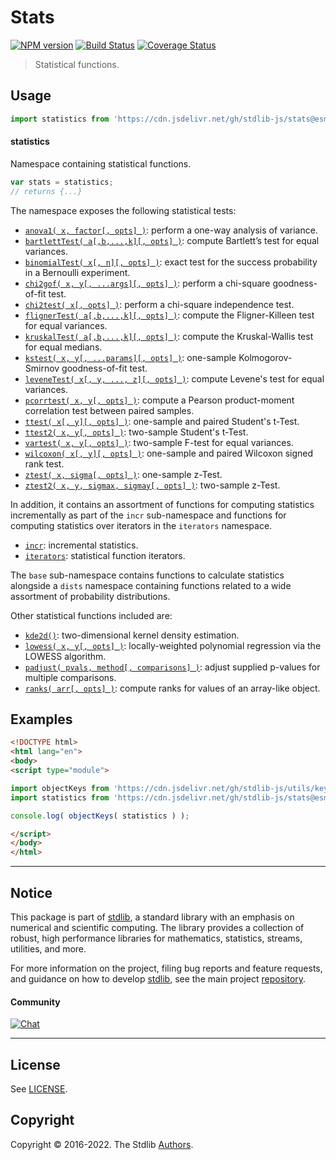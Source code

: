 <!--

@license Apache-2.0

Copyright (c) 2018 The Stdlib Authors.

Licensed under the Apache License, Version 2.0 (the "License");
you may not use this file except in compliance with the License.
You may obtain a copy of the License at

   http://www.apache.org/licenses/LICENSE-2.0

Unless required by applicable law or agreed to in writing, software
distributed under the License is distributed on an "AS IS" BASIS,
WITHOUT WARRANTIES OR CONDITIONS OF ANY KIND, either express or implied.
See the License for the specific language governing permissions and
limitations under the License.

-->

# Stats

[![NPM version][npm-image]][npm-url] [![Build Status][test-image]][test-url] [![Coverage Status][coverage-image]][coverage-url] <!-- [![dependencies][dependencies-image]][dependencies-url] -->

> Statistical functions.



<section class="usage">

## Usage

```javascript
import statistics from 'https://cdn.jsdelivr.net/gh/stdlib-js/stats@esm/index.mjs';
```

#### statistics

Namespace containing statistical functions.

```javascript
var stats = statistics;
// returns {...}
```

The namespace exposes the following statistical tests:

<!-- <toc pattern="+(*test*|chi2gof|anova1|wilcoxon)"> -->

<div class="namespace-toc">

-   <span class="signature">[`anova1( x, factor[, opts] )`][@stdlib/stats/anova1]</span><span class="delimiter">: </span><span class="description">perform a one-way analysis of variance.</span>
-   <span class="signature">[`bartlettTest( a[,b,...,k][, opts] )`][@stdlib/stats/bartlett-test]</span><span class="delimiter">: </span><span class="description">compute Bartlett’s test for equal variances.</span>
-   <span class="signature">[`binomialTest( x[, n][, opts] )`][@stdlib/stats/binomial-test]</span><span class="delimiter">: </span><span class="description">exact test for the success probability in a Bernoulli experiment.</span>
-   <span class="signature">[`chi2gof( x, y[, ...args][, opts] )`][@stdlib/stats/chi2gof]</span><span class="delimiter">: </span><span class="description">perform a chi-square goodness-of-fit test.</span>
-   <span class="signature">[`chi2test( x[, opts] )`][@stdlib/stats/chi2test]</span><span class="delimiter">: </span><span class="description">perform a chi-square independence test.</span>
-   <span class="signature">[`flignerTest( a[,b,...,k][, opts] )`][@stdlib/stats/fligner-test]</span><span class="delimiter">: </span><span class="description">compute the Fligner-Killeen test for equal variances.</span>
-   <span class="signature">[`kruskalTest( a[,b,...,k][, opts] )`][@stdlib/stats/kruskal-test]</span><span class="delimiter">: </span><span class="description">compute the Kruskal-Wallis test for equal medians.</span>
-   <span class="signature">[`kstest( x, y[, ...params][, opts] )`][@stdlib/stats/kstest]</span><span class="delimiter">: </span><span class="description">one-sample Kolmogorov-Smirnov goodness-of-fit test.</span>
-   <span class="signature">[`leveneTest( x[, y, ..., z][, opts] )`][@stdlib/stats/levene-test]</span><span class="delimiter">: </span><span class="description">compute Levene's test for equal variances.</span>
-   <span class="signature">[`pcorrtest( x, y[, opts] )`][@stdlib/stats/pcorrtest]</span><span class="delimiter">: </span><span class="description">compute a Pearson product-moment correlation test between paired samples.</span>
-   <span class="signature">[`ttest( x[, y][, opts] )`][@stdlib/stats/ttest]</span><span class="delimiter">: </span><span class="description">one-sample and paired Student's t-Test.</span>
-   <span class="signature">[`ttest2( x, y[, opts] )`][@stdlib/stats/ttest2]</span><span class="delimiter">: </span><span class="description">two-sample Student's t-Test.</span>
-   <span class="signature">[`vartest( x, y[, opts] )`][@stdlib/stats/vartest]</span><span class="delimiter">: </span><span class="description">two-sample F-test for equal variances.</span>
-   <span class="signature">[`wilcoxon( x[, y][, opts] )`][@stdlib/stats/wilcoxon]</span><span class="delimiter">: </span><span class="description">one-sample and paired Wilcoxon signed rank test.</span>
-   <span class="signature">[`ztest( x, sigma[, opts] )`][@stdlib/stats/ztest]</span><span class="delimiter">: </span><span class="description">one-sample z-Test.</span>
-   <span class="signature">[`ztest2( x, y, sigmax, sigmay[, opts] )`][@stdlib/stats/ztest2]</span><span class="delimiter">: </span><span class="description">two-sample z-Test.</span>

</div>

<!-- </toc> -->

In addition, it contains an assortment of functions for computing statistics incrementally as part of the `incr` sub-namespace and functions for computing statistics over iterators in the `iterators` namespace.

<!-- <toc pattern="+(incr|iter)"> -->

<div class="namespace-toc">

-   <span class="signature">[`incr`][@stdlib/stats/incr]</span><span class="delimiter">: </span><span class="description">incremental statistics.</span>
-   <span class="signature">[`iterators`][@stdlib/stats/iter]</span><span class="delimiter">: </span><span class="description">statistical function iterators.</span>

</div>

<!-- </toc> -->

The `base` sub-namespace contains functions to calculate statistics alongside a `dists` namespace containing functions related to a wide assortment of probability distributions.

Other statistical functions included are:

<!-- <toc pattern="*" ignore="+(*test*|chi2gof|anova1)" ignore="incr" ignore="iterators" > -->

<div class="namespace-toc">

-   <span class="signature">[`kde2d()`][@stdlib/stats/kde2d]</span><span class="delimiter">: </span><span class="description">two-dimensional kernel density estimation.</span>
-   <span class="signature">[`lowess( x, y[, opts] )`][@stdlib/stats/lowess]</span><span class="delimiter">: </span><span class="description">locally-weighted polynomial regression via the LOWESS algorithm.</span>
-   <span class="signature">[`padjust( pvals, method[, comparisons] )`][@stdlib/stats/padjust]</span><span class="delimiter">: </span><span class="description">adjust supplied p-values for multiple comparisons.</span>
-   <span class="signature">[`ranks( arr[, opts] )`][@stdlib/stats/ranks]</span><span class="delimiter">: </span><span class="description">compute ranks for values of an array-like object.</span>

</div>

<!-- </toc> -->

</section>

<!-- /.usage -->

<section class="examples">

## Examples

<!-- TODO: better examples -->

<!-- eslint no-undef: "error" -->

```html
<!DOCTYPE html>
<html lang="en">
<body>
<script type="module">

import objectKeys from 'https://cdn.jsdelivr.net/gh/stdlib-js/utils/keys@esm/index.mjs';
import statistics from 'https://cdn.jsdelivr.net/gh/stdlib-js/stats@esm/index.mjs';

console.log( objectKeys( statistics ) );

</script>
</body>
</html>
```

</section>

<!-- /.examples -->

<!-- Section for related `stdlib` packages. Do not manually edit this section, as it is automatically populated. -->

<section class="related">

</section>

<!-- /.related -->

<!-- Section for all links. Make sure to keep an empty line after the `section` element and another before the `/section` close. -->


<section class="main-repo" >

* * *

## Notice

This package is part of [stdlib][stdlib], a standard library with an emphasis on numerical and scientific computing. The library provides a collection of robust, high performance libraries for mathematics, statistics, streams, utilities, and more.

For more information on the project, filing bug reports and feature requests, and guidance on how to develop [stdlib][stdlib], see the main project [repository][stdlib].

#### Community

[![Chat][chat-image]][chat-url]

---

## License

See [LICENSE][stdlib-license].


## Copyright

Copyright &copy; 2016-2022. The Stdlib [Authors][stdlib-authors].

</section>

<!-- /.stdlib -->

<!-- Section for all links. Make sure to keep an empty line after the `section` element and another before the `/section` close. -->

<section class="links">

[npm-image]: http://img.shields.io/npm/v/@stdlib/stats.svg
[npm-url]: https://npmjs.org/package/@stdlib/stats

[test-image]: https://github.com/stdlib-js/stats/actions/workflows/test.yml/badge.svg?branch=main
[test-url]: https://github.com/stdlib-js/stats/actions/workflows/test.yml?query=branch:main

[coverage-image]: https://img.shields.io/codecov/c/github/stdlib-js/stats/main.svg
[coverage-url]: https://codecov.io/github/stdlib-js/stats?branch=main

<!--

[dependencies-image]: https://img.shields.io/david/stdlib-js/stats.svg
[dependencies-url]: https://david-dm.org/stdlib-js/stats/main

-->

[chat-image]: https://img.shields.io/gitter/room/stdlib-js/stdlib.svg
[chat-url]: https://gitter.im/stdlib-js/stdlib/

[stdlib]: https://github.com/stdlib-js/stdlib

[stdlib-authors]: https://github.com/stdlib-js/stdlib/graphs/contributors

[umd]: https://github.com/umdjs/umd
[es-module]: https://developer.mozilla.org/en-US/docs/Web/JavaScript/Guide/Modules

[deno-url]: https://github.com/stdlib-js/stats/tree/deno
[umd-url]: https://github.com/stdlib-js/stats/tree/umd
[esm-url]: https://github.com/stdlib-js/stats/tree/esm
[branches-url]: https://github.com/stdlib-js/stats/blob/main/branches.md

[stdlib-license]: https://raw.githubusercontent.com/stdlib-js/stats/main/LICENSE

<!-- <toc-links> -->

[@stdlib/stats/kde2d]: https://github.com/stdlib-js/stats/tree/main/kde2d

[@stdlib/stats/lowess]: https://github.com/stdlib-js/stats/tree/main/lowess

[@stdlib/stats/padjust]: https://github.com/stdlib-js/stats/tree/main/padjust

[@stdlib/stats/ranks]: https://github.com/stdlib-js/stats/tree/main/ranks

[@stdlib/stats/incr]: https://github.com/stdlib-js/stats/tree/main/incr

[@stdlib/stats/iter]: https://github.com/stdlib-js/stats/tree/main/iter

[@stdlib/stats/anova1]: https://github.com/stdlib-js/stats/tree/main/anova1

[@stdlib/stats/bartlett-test]: https://github.com/stdlib-js/stats/tree/main/bartlett-test

[@stdlib/stats/binomial-test]: https://github.com/stdlib-js/stats/tree/main/binomial-test

[@stdlib/stats/chi2gof]: https://github.com/stdlib-js/stats/tree/main/chi2gof

[@stdlib/stats/chi2test]: https://github.com/stdlib-js/stats/tree/main/chi2test

[@stdlib/stats/fligner-test]: https://github.com/stdlib-js/stats/tree/main/fligner-test

[@stdlib/stats/kruskal-test]: https://github.com/stdlib-js/stats/tree/main/kruskal-test

[@stdlib/stats/kstest]: https://github.com/stdlib-js/stats/tree/main/kstest

[@stdlib/stats/levene-test]: https://github.com/stdlib-js/stats/tree/main/levene-test

[@stdlib/stats/pcorrtest]: https://github.com/stdlib-js/stats/tree/main/pcorrtest

[@stdlib/stats/ttest]: https://github.com/stdlib-js/stats/tree/main/ttest

[@stdlib/stats/ttest2]: https://github.com/stdlib-js/stats/tree/main/ttest2

[@stdlib/stats/vartest]: https://github.com/stdlib-js/stats/tree/main/vartest

[@stdlib/stats/wilcoxon]: https://github.com/stdlib-js/stats/tree/main/wilcoxon

[@stdlib/stats/ztest]: https://github.com/stdlib-js/stats/tree/main/ztest

[@stdlib/stats/ztest2]: https://github.com/stdlib-js/stats/tree/main/ztest2

<!-- </toc-links> -->

</section>

<!-- /.links -->
